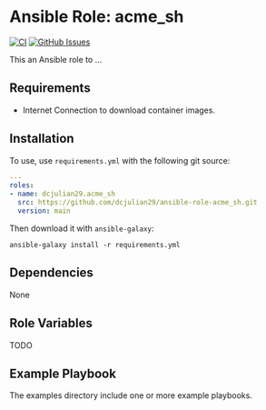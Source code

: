 # Ansible Role: acme_sh

[![CI](https://github.com/dcjulian29/ansible-role-acme_sh/actions/workflows/ci.yml/badge.svg)](https://github.com/dcjulian29/ansible-role-acme_sh/actions/workflows/ci.yml) [![GitHub Issues](https://img.shields.io/github/issues-raw/dcjulian29/ansible-role-acme_sh.svg)](https://github.com/dcjulian29/ansible-role-acme_sh/issues)

This an Ansible role to ...

## Requirements

- Internet Connection to download container images.

## Installation

To use, use `requirements.yml` with the following git source:

```yaml
---
roles:
- name: dcjulian29.acme_sh
  src: https://github.com/dcjulian29/ansible-role-acme_sh.git
  version: main
  ```

Then download it with `ansible-galaxy`:

```shell
ansible-galaxy install -r requirements.yml
```

## Dependencies

None

## Role Variables

TODO

## Example Playbook

The examples directory include one or more example playbooks.
